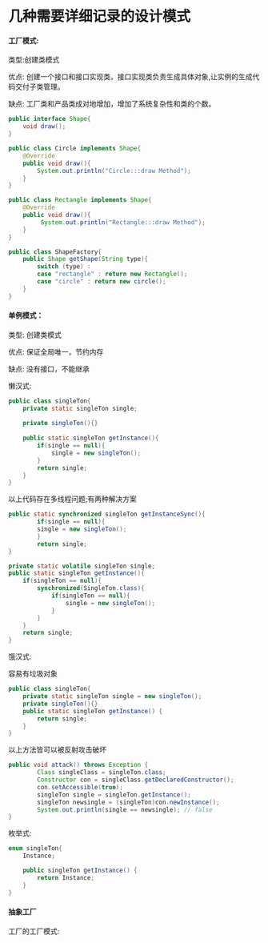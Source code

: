 # 几种需要详细记录的设计模式

#### 工厂模式:

类型:创建类模式

优点: 创建一个接口和接口实现类，接口实现类负责生成具体对象,让实例的生成代码交付子类管理。

缺点: 工厂类和产品类成对地增加，增加了系统复杂性和类的个数。

```Java
public interface Shape{
    void draw();
}
```

```java
public class Circle implements Shape{
    @Override
    public void draw(){
        System.out.println("Circle:::draw Method");
    }
}
```

```java
public class Rectangle implements Shape{
    @Override
    public void draw(){
         System.out.println("Rectangle:::draw Method");
    }
}
```

```java
public class ShapeFactory{
    public Shape getShape(String type){
        switch (type) : 
        case "rectangle" : return new Rectangle();
		case "circle" : return new circle();
    }
}
```

#### 单例模式：

类型: 创建类模式

优点: 保证全局唯一，节约内存

缺点: 没有接口，不能继承

懒汉式:

```java
public class singleTon{
    private static singleTon single;
    
    private singleTon(){}
    
    public static singleTon getInstance(){
        if(single == null){
            single = new singleTon();
        }
        return single;
    }
}
```

以上代码存在多线程问题;有两种解决方案

```java
public static synchronized singleTon getInstanceSync(){
        if(single == null){
        single = new singleTon();
        }
        return single;
}
```

```java
private static volatile singleTon single;
public static singleTon getInstance(){
    if(singleTon == null){
        synchronized(SingleTon.class){
            if(singleTon == null){
				single = new singleTon();   
            }
        }
    }
    return single;
}
```

饿汉式:

容易有垃圾对象

```java
public class singleTon{
    private static singleTon single = new singleTon();
    private singleTon(){}
    public static singleTon getInstance() {
        return single;
    }
}
```

以上方法皆可以被反射攻击破坏

```java
public void attack() throws Exception {
        Class singleClass = singleTon.class;
        Constructor con = singleClass.getDeclaredConstructor();
        con.setAccessible(true);
        singleTon single = singleTon.getInstance();
        singleTon newsingle = (singleTon)con.newInstance();
        System.out.println(single == newsingle); // false
}
```

枚举式:

```java
enum singleTon{
    Instance;

    public singleTon getInstance() {
        return Instance;
    }
}
```

#### 抽象工厂

工厂的工厂模式:

